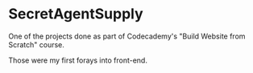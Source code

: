 # SecretAgentSupply

One of the projects done as part of Codecademy's "Build Website from Scratch" course.

Those were my first forays into front-end.
